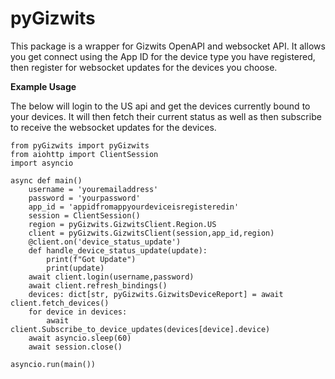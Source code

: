 # pyGizwits

This package is a wrapper for Gizwits OpenAPI and websocket API.
It allows you get connect using the App ID for the device type you have registered, then register for websocket updates for the devices you choose.

**Example Usage**

The below will login to the US api and get the devices currently bound to your devices. It will then fetch their current status as well as then subscribe to receive the websocket updates for the devices.
```
from pyGizwits import pyGizwits
from aiohttp import ClientSession
import asyncio

async def main()
    username = 'youremailaddress'
    password = 'yourpassword'
    app_id = 'appidfromappyourdeviceisregisteredin'
    session = ClientSession()
    region = pyGizwits.GizwitsClient.Region.US
    client = pyGizwits.GizwitsClient(session,app_id,region)
    @client.on('device_status_update')
    def handle_device_status_update(update):
        print(f"Got Update")
        print(update)
    await client.login(username,password)
    await client.refresh_bindings()
    devices: dict[str, pyGizwits.GizwitsDeviceReport] = await client.fetch_devices()
    for device in devices:
        await client.Subscribe_to_device_updates(devices[device].device)
    await asyncio.sleep(60)
    await session.close()

asyncio.run(main())
```
